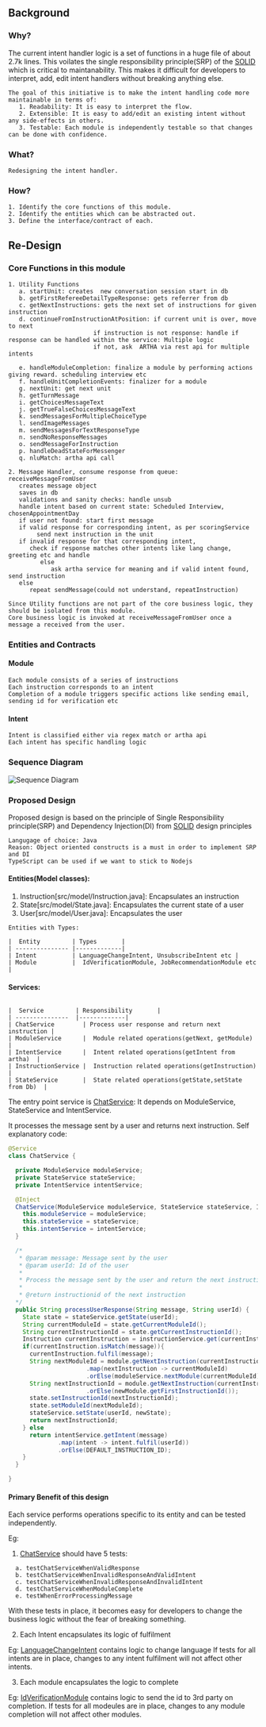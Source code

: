 
## Background

### Why?

The current intent handler logic is a set of functions in a huge file of about 2.7k lines.
This voilates the single responsibility principle(SRP) of the [SOLID](https://en.wikipedia.org/wiki/SOLID) which is critical to maintanability. This makes it difficult for developers to interpret, add, edit intent handlers without breaking anything else.

```
The goal of this initiative is to make the intent handling code more maintainable in terms of:
   1. Readability: It is easy to interpret the flow.
   2. Extensible: It is easy to add/edit an existing intent without any side-effects in others.
   3. Testable: Each module is independently testable so that changes can be done with confidence.
```

### What?
```
Redesigning the intent handler.
```

### How?
```
1. Identify the core functions of this module.
2. Identify the entities which can be abstracted out.
3. Define the interface/contract of each.
```

## Re-Design

### Core Functions in this module
```
1. Utility Functions
   a. startUnit: creates  new conversation session start in db
   b. getFirstRefereeDetailTypeResponse: gets referrer from db
   c. getNextInstructions: gets the next set of instructions for given instruction 
   d. continueFromInstructionAtPosition: if current unit is over, move to next
                        if instruction is not response: handle if response can be handled within the service: Multiple logic
                        if not, ask  ARTHA via rest api for multiple intents

   e. handleModuleCompletion: finalize a module by performing actions giving reward. scheduling interview etc
   f. handleUnitCompletionEvents: finalizer for a module
   g. nextUnit: get next unit
   h. getTurnMessage
   i. getChoicesMessageText
   j. getTrueFalseChoicesMessageText
   k. sendMessagesForMultipleChoiceType
   l. sendImageMessages
   m. sendMessagesForTextResponseType
   n. sendNoResponseMessages
   o. sendMessageForInstruction
   p. handleDeadStateForMessenger
   q. nluMatch: artha api call
  
2. Message Handler, consume response from queue: receiveMessageFromUser
   creates message object
   saves in db
   validations and sanity checks: handle unsub  
   handle intent based on current state: Scheduled Interview, chosenAppointmentDay
   if user not found: start first message
   if valid response for corresponding intent, as per scoringService
        send next instruction in the unit
   if invalid response for that corresponding intent,
      check if response matches other intents like lang change, greeting etc and handle
         else
            ask artha service for meaning and if valid intent found, send instruction
   else
      repeat sendMessage(could not understand, repeatInstruction)
```
```
Since Utility functions are not part of the core business logic, they should be isolated from this module.
Core business logic is invoked at receiveMessageFromUser once a message a received from the user.
```
### Entities and Contracts

#### Module
```
Each module consists of a series of instructions
Each instruction corresponds to an intent
Completion of a module triggers specific actions like sending email, sending id for verification etc
```

#### Intent
```
Intent is classified either via regex match or artha api
Each intent has specific handling logic
```
### Sequence Diagram

![Sequence Diagram](https://raw.githubusercontent.com/xkeshav29/vahan-poc/master/Basic%20Sequence%20Diagram.png)

### Proposed Design

Proposed design is based on the principle of Single Responsibility principle(SRP) and Dependency Injection(DI) from [SOLID](https://en.wikipedia.org/wiki/SOLID) design principles
```
Langugage of choice: Java
Reason: Object oriented constructs is a must in order to implement SRP and DI
TypeScript can be used if we want to stick to Nodejs
```
#### Entities(Model classes):

1. Instruction[src/model/Instruction.java]: Encapsulates an instruction
2. State[src/model/State.java]: Encapsulates the current state of a user
3. User[src/model/User.java]: Encapsulates the user

```
Entities with Types:

|  Entity         | Types       |
| --------------- |-------------|
| Intent          | LanguageChangeIntent, UnsubscribeIntent etc |
| Module          |  IdVerificationModule, JobRecommendationModule etc |
```

#### Services:
```

|  Service         | Responsibility       |
| ---------------  |-------------|
| ChatService        | Process user response and return next instruction |
| ModuleService      |  Module related operations(getNext, getModule)    |
| IntentService      |  Intent related operations(getIntent from artha)  |
| InstructionService |  Instruction related operations(getInstruction)  |
| StateService       |  State related operations(getState,setState from Db)  |
```

The entry point service is [ChatService](src/service/ChatService.java):
It depends on ModuleService, StateService and IntentService.

It processes the message sent by a user and returns next instruction.
Self explanatory code:

```java
@Service
class ChatService {

  private ModuleService moduleService;
  private StateService stateService;
  private IntentService intentService;

  @Inject
  ChatService(ModuleService moduleService, StateService stateService, IntentService intentService) {
    this.moduleService = moduleService;
    this.stateService = stateService;
    this.intentService = intentService;
  }

  /*
   * @param message: Message sent by the user
   * @param userId: Id of the user
   *
   * Process the message sent by the user and return the next instruction
   *
   * @return instructionid of the next instruction
  */
  public String processUserResponse(String message, String userId) {
    State state = stateService.getState(userId);
    String currentModuleId = state.getCurrentModuleId();
    String currentInstructionId = state.getCurrentInstructionId();
    Instruction currentInstruction = instructionService.get(currentInstructionId);
    if(currentInstruction.isMatch(message)){
      currentInstruction.fulfil(message);
      String nextModuleId = module.getNextInstruction(currentInstructionId)
                      .map(nextInstruction -> currentModuleId)
                      .orElse(moduleService.nextModule(currentModuleId));
      String nextInstructionId = module.getNextInstruction(currentInstructionId)
                      .orElse(newModule.getFirstInstructionId());
      state.setInstructionId(nextInstructionId);
      state.setModuleId(nextModuleId);
      stateService.setState(userId, newState); 
      return nextInstructionId;
    } else
      return intentService.getIntent(message)
              .map(intent -> intent.fulfil(userId))
              .orElse(DEFAULT_INSTRUCTION_ID);
    } 
  }

}
```

#### Primary Benefit of this design

Each service performs operations specific to its entity and can be tested independently.

Eg:
1. [ChatService](src/service/ChatService.java) should have 5 tests:
```
  a. testChatServiceWhenValidResponse
  b. testChatServiceWhenInvalidResponseAndValidIntent
  c. testChatServiceWhenInvalidResponseAndInvalidIntent
  d. testChatServiceWhenModuleComplete
  e. testWhenErrorProcessingMessage
```  
With these tests in place, it becomes easy for developers to change the business logic without the fear of breaking something.

2. Each Intent encapsulates its logic of fulfilment

Eg: [LanguageChangeIntent](src/model/LanguageChangeIntent.java) contains logic to change language
If tests for all intents are in place, changes to any intent fulfilment will not affect other intents.

3. Each module encapsulates the logic to complete

Eg: [IdVerificationModule](src/model/IdVerificationModule.java) contains logic to send the id to 3rd party on completion.
If tests for all modeules are in place, changes to any module completion will not affect other modules.


